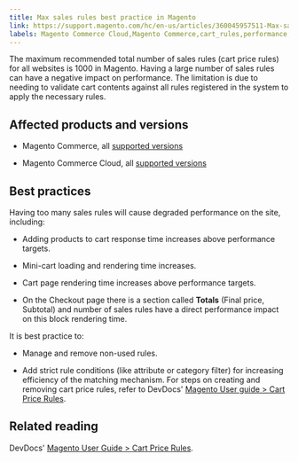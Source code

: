 ```yaml
---
title: Max sales rules best practice in Magento
link: https://support.magento.com/hc/en-us/articles/360045957511-Max-sales-rules-best-practice-in-Magento
labels: Magento Commerce Cloud,Magento Commerce,cart_rules,performance,price,2.3,best practices,2.3.x,2.4,2.4.x,cart
---
```


The maximum recommended total number of sales rules (cart price rules) for all websites is 1000 in Magento. Having a large number of sales rules can have a negative impact on performance. The limitation is due to needing to validate cart contents against all rules registered in the system to apply the necessary rules.

## Affected products and versions

* Magento Commerce, all [supported versions](https://magento.com/sites/default/files/magento-software-lifecycle-policy.pdf)

* Magento Commerce Cloud, all [supported versions](https://magento.com/sites/default/files/magento-software-lifecycle-policy.pdf)

## Best practices

Having too many sales rules will cause degraded performance on the site, including:

* Adding products to cart response time increases above performance targets.

* Mini-cart loading and rendering time increases.

* Cart page rendering time increases above performance targets.

* On the Checkout page there is a section called **Totals** (Final price, Subtotal) and number of sales rules have a direct performance impact on this block rendering time.

It is best practice to:

* Manage and remove non-used rules.

* Add strict rule conditions (like attribute or category filter) for increasing efficiency of the matching mechanism. For steps on creating and removing cart price rules, refer to DevDocs' [Magento User guide > Cart Price Rules](https://docs.magento.com/user-guide/marketing/price-rules-cart-create.html).

## Related reading

DevDocs' [Magento User Guide > Cart Price Rules](https://docs.magento.com/user-guide/marketing/price-rules-cart.html?itm_source=merchdocs&itm_medium=search_page&itm_campaign=federated_search&itm_term=access%20price%20rule).

